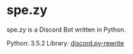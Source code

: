 # spe.zy
spe.zy is a Discord Bot written in Python.

Python: 3.5.2
Library: [discord.py-rewrite](https://github.com/Rapptz/discord.py/tree/rewrite)

